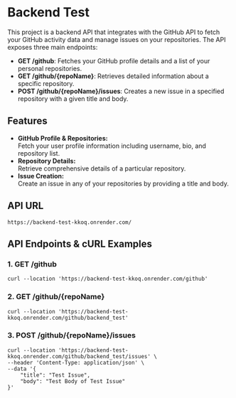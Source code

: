 # Backend Test

This project is a backend API that integrates with the GitHub API to fetch your GitHub activity data and manage issues on your repositories. The API exposes three main endpoints:

- **GET /github**: Fetches your GitHub profile details and a list of your personal repositories.
- **GET /github/{repoName}**: Retrieves detailed information about a specific repository.
- **POST /github/{repoName}/issues**: Creates a new issue in a specified repository with a given title and body.

## Features

- **GitHub Profile & Repositories:**  
  Fetch your user profile information including username, bio, and repository list.
- **Repository Details:**  
  Retrieve comprehensive details of a particular repository.
- **Issue Creation:**  
  Create an issue in any of your repositories by providing a title and body.

## API URL

```
https://backend-test-kkoq.onrender.com/
```

## API Endpoints & cURL Examples

### 1. GET /github

```
curl --location 'https://backend-test-kkoq.onrender.com/github'
```

### 2. GET /github/{repoName}

```
curl --location 'https://backend-test-kkoq.onrender.com/github/backend_test'
```

### 3. POST /github/{repoName}/issues

```
curl --location 'https://backend-test-kkoq.onrender.com/github/backend_test/issues' \
--header 'Content-Type: application/json' \
--data '{
    "title": "Test Issue",
    "body": "Test Body of Test Issue"
}'
```
